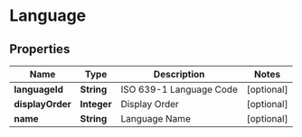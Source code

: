 
# Language

## Properties
Name | Type | Description | Notes
------------ | ------------- | ------------- | -------------
**languageId** | **String** | ISO 639-1 Language Code |  [optional]
**displayOrder** | **Integer** | Display Order |  [optional]
**name** | **String** | Language Name |  [optional]



